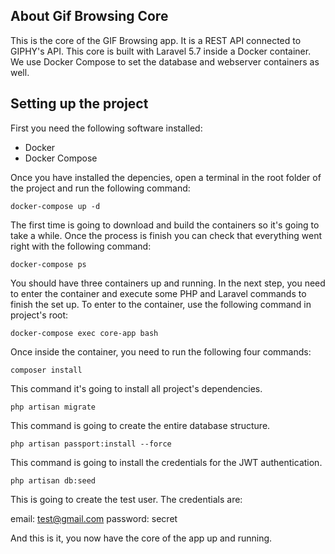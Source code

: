 ## About Gif Browsing Core

This is the core of the GIF Browsing app. It is a REST API connected to GIPHY's API. This core is built with Laravel 5.7 inside a Docker container. We use Docker Compose to set the database and webserver containers as well.

## Setting up the project

First you need the following software installed:

- Docker
- Docker Compose

Once you have installed the depencies, open a terminal in the root folder of the project and run the following command:

`docker-compose up -d`

The first time is going to download and build the containers so it's going to take a while. Once the process is finish you can check that everything went right with the following command:

`docker-compose ps`

You should have three containers up and running. In the next step, you need to enter the container and execute some PHP and Laravel commands to finish the set up. To enter to the container, use the following command in project's root:

`docker-compose exec core-app bash`

Once inside the container, you need to run the following four commands:

`composer install`

This command it's going to install all project's dependencies.

`php artisan migrate`

This command is going to create the entire database structure.

`php artisan passport:install --force`

This command is going to install the credentials for the JWT authentication.

`php artisan db:seed`

This is going to create the test user. The credentials are: 

email: test@gmail.com
password: secret

And this is it, you now have the core of the app up and running.

